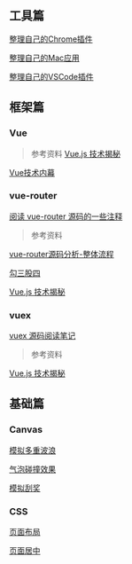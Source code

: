 ## 工具篇

[整理自己的Chrome插件](https://github.com/zhanghao-zhoushan/record/issues/1)

[整理自己的Mac应用](https://github.com/zhanghao-zhoushan/record/issues/2)

[整理自己的VSCode插件](https://github.com/zhanghao-zhoushan/record/issues/3)

## 框架篇

### Vue

> 参考资料
[Vue.js 技术揭秘](https://ustbhuangyi.github.io/vue-analysis/)

[Vue技术内幕](http://hcysun.me/vue-design/art/)

### vue-router

[阅读 vue-router 源码的一些注释](https://github.com/zhanghao-zhoushan/vue-router)

> 参考资料

[vue-router源码分析-整体流程](https://github.com/DDFE/DDFE-blog/issues/9)

[勾三股四](http://jiongks.name/blog/vue-code-review/)

[Vue.js 技术揭秘](https://ustbhuangyi.github.io/vue-analysis/vue-router/)

### vuex

[vuex 源码阅读笔记](https://github.com/zhanghao-zhoushan/record/blob/master/vue/vuex.md)

> 参考资料

[Vue.js 技术揭秘](https://ustbhuangyi.github.io/vue-analysis/vuex/init.html)

## 基础篇

### Canvas

[模拟多重波浪](https://zhanghao-zhoushan.github.io/record/canvas/wave.html)

[气泡碰撞效果](https://zhanghao-zhoushan.github.io/record/canvas/bubble.html)

[模拟刮奖](https://github.com/zhanghao-zhoushan/record/blob/master/docs/canvas/README.md)

### CSS

[页面布局](https://github.com/zhanghao-zhoushan/record/blob/master/docs/css/layout.md)

[页面居中](https://github.com/zhanghao-zhoushan/record/blob/master/docs/css/page-center.md)



